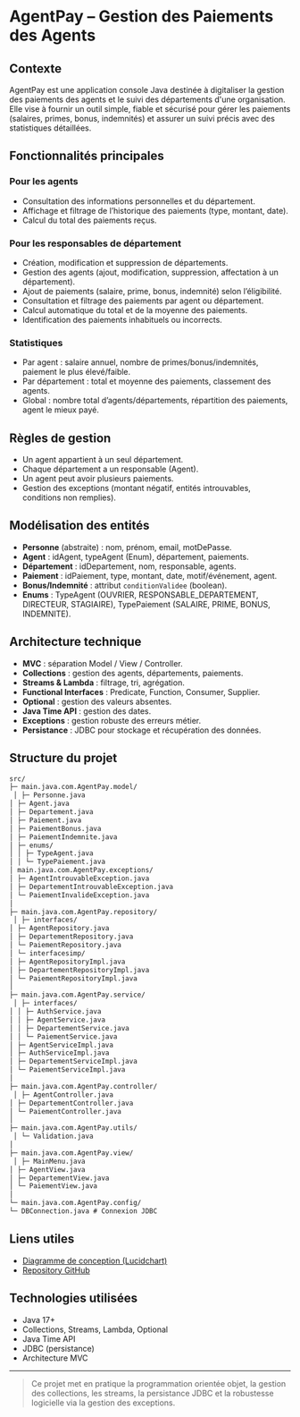 # AgentPay – Gestion des Paiements des Agents

## Contexte

AgentPay est une application console Java destinée à digitaliser la gestion des paiements des agents et le suivi des départements d'une organisation. Elle vise à fournir un outil simple, fiable et sécurisé pour gérer les paiements (salaires, primes, bonus, indemnités) et assurer un suivi précis avec des statistiques détaillées.

## Fonctionnalités principales

### Pour les agents

- Consultation des informations personnelles et du département.
- Affichage et filtrage de l’historique des paiements (type, montant, date).
- Calcul du total des paiements reçus.

### Pour les responsables de département

- Création, modification et suppression de départements.
- Gestion des agents (ajout, modification, suppression, affectation à un département).
- Ajout de paiements (salaire, prime, bonus, indemnité) selon l’éligibilité.
- Consultation et filtrage des paiements par agent ou département.
- Calcul automatique du total et de la moyenne des paiements.
- Identification des paiements inhabituels ou incorrects.

### Statistiques

- Par agent : salaire annuel, nombre de primes/bonus/indemnités, paiement le plus élevé/faible.
- Par département : total et moyenne des paiements, classement des agents.
- Global : nombre total d’agents/départements, répartition des paiements, agent le mieux payé.

## Règles de gestion

- Un agent appartient à un seul département.
- Chaque département a un responsable (Agent).
- Un agent peut avoir plusieurs paiements.
- Gestion des exceptions (montant négatif, entités introuvables, conditions non remplies).

## Modélisation des entités

- **Personne** (abstraite) : nom, prénom, email, motDePasse.
- **Agent** : idAgent, typeAgent (Enum), département, paiements.
- **Département** : idDepartement, nom, responsable, agents.
- **Paiement** : idPaiement, type, montant, date, motif/événement, agent.
- **Bonus/Indemnité** : attribut `conditionValidee` (boolean).
- **Enums** : TypeAgent (OUVRIER, RESPONSABLE_DEPARTEMENT, DIRECTEUR, STAGIAIRE), TypePaiement (SALAIRE, PRIME, BONUS, INDEMNITE).

## Architecture technique

- **MVC** : séparation Model / View / Controller.
- **Collections** : gestion des agents, départements, paiements.
- **Streams & Lambda** : filtrage, tri, agrégation.
- **Functional Interfaces** : Predicate, Function, Consumer, Supplier.
- **Optional** : gestion des valeurs absentes.
- **Java Time API** : gestion des dates.
- **Exceptions** : gestion robuste des erreurs métier.
- **Persistance** : JDBC pour stockage et récupération des données.

## Structure du projet

```md
src/
├─ main.java.com.AgentPay.model/  
 │ ├─ Personne.java
│ ├─ Agent.java
│ ├─ Departement.java
│ ├─ Paiement.java
│ ├─ PaiementBonus.java
│ ├─ PaiementIndemnite.java
│ ├─ enums/
│ │ ├─ TypeAgent.java
│ │ └─ TypePaiement.java
│ main.java.com.AgentPay.exceptions/
│ ├─ AgentIntrouvableException.java
│ ├─ DepartementIntrouvableException.java
│ └─ PaiementInvalideException.java
│
├─ main.java.com.AgentPay.repository/  
 │ ├─ interfaces/
│ ├─ AgentRepository.java
│ ├─ DepartementRepository.java
│ └─ PaiementRepository.java
│ └─ interfacesimp/
│ ├─ AgentRepositoryImpl.java
│ ├─ DepartementRepositoryImpl.java
│ └─ PaiementRepositoryImpl.java
│
├─ main.java.com.AgentPay.service/  
 │ ├─ interfaces/
│ │ ├─ AuthService.java
│ │ ├─ AgentService.java
│ │ ├─ DepartementService.java
│ │ └─ PaiementService.java
│ ├─ AgentServiceImpl.java
│ ├─ AuthServiceImpl.java
│ ├─ DepartementServiceImpl.java
│ └─ PaiementServiceImpl.java
│
├─ main.java.com.AgentPay.controller/  
 │ ├─ AgentController.java
│ ├─ DepartementController.java
│ └─ PaiementController.java
│
├─ main.java.com.AgentPay.utils/  
 │ └─ Validation.java
│
├─ main.java.com.AgentPay.view/  
 │ ├─ MainMenu.java
│ ├─ AgentView.java
│ ├─ DepartementView.java
│ └─ PaiementView.java
│
└─ main.java.com.AgentPay.config/
└─ DBConnection.java # Connexion JDBC
```

## Liens utiles

- [Diagramme de conception (Lucidchart)](https://lucid.app/lucidchart/cfbeffee-d9ee-4d6b-a85d-62523dd54125/edit?viewport_loc=-3094%2C-949%2C9032%2C3913%2C0_0&invitationId=inv_b54f0a3e-bd3a-490b-a434-cf26fd08f088)
- [Repository GitHub](https://github.com/MouadHallaffou/AgentPay)

## Technologies utilisées

- Java 17+
- Collections, Streams, Lambda, Optional
- Java Time API
- JDBC (persistance)
- Architecture MVC

---

> Ce projet met en pratique la programmation orientée objet, la gestion des collections, les streams, la persistance JDBC et la robustesse logicielle via la gestion des exceptions.

